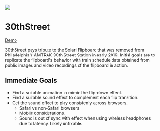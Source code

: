 ![](30thStreet.gif)

# 30thStreet

[Demo](https://juliuso.com/projects/30thStreet/)

30thStreet pays tribute to the Solari Flipboard that was removed from Philadelphia's AMTRAK 30th Street Station in early 2019. Initial goals are to replicate the flipboard's behavior with train schedule data obtained from public images and video recordings of the flipboard in action.

## Immediate Goals

* Find a suitable animation to mimic the flip-down effect.
* Find a suitable sound effect to complement each flip transition.
* Get the sound effect to play consistenly across browsers.
  * Safari vs non-Safari browsers.
  * Mobile considerations.
  * Sound is out of sync with effect when using wireless headphones due to latency. Likely unfixable.
